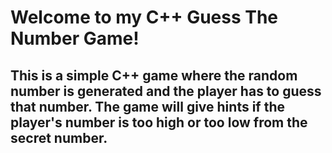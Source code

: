# **Welcome to my C++ Guess The Number Game!**

## This is a simple C++ game where the random number is generated and the player has to guess that number. The game will give hints if the player's number is too high or too low from the secret number.

